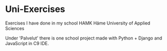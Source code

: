 # Uni-Exercises
Exercises I have done in my school HAMK Häme University of Applied Sciences
<br>

Under 'Palvelut' there is one school project made with Python + Django and JavaScript in C9 IDE.
